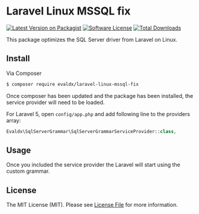 # Laravel Linux MSSQL fix

[![Latest Version on Packagist][ico-version]][link-packagist]
[![Software License][ico-license]](LICENSE)
[![Total Downloads][ico-downloads]][link-downloads]

This package optimizes the SQL Server driver from Laravel on Linux. 

## Install

Via Composer

``` bash
$ composer require evaldx/laravel-linux-mssql-fix
```

Once composer has been updated and the package has been installed, the service provider will need to be loaded.

For Laravel 5, open `config/app.php` and add following line to the providers array:
``` php
Evaldx\SqlServerGrammar\SqlServerGrammarServiceProvider::class,
```

## Usage

Once you included the service provider the Laravel will start using the custom grammar.


## License

The MIT License (MIT). Please see [License File](LICENSE) for more information.

[ico-version]: https://img.shields.io/badge/package-v1.0.0-blue.svg?style=flat-square
[ico-license]: https://img.shields.io/badge/license-MIT-brightgreen.svg?style=flat-square
[ico-downloads]: https://img.shields.io/github/downloads-pre/atom/atom/latest/total.svg?style=flat-square

[link-packagist]: https://github.com/evaldx/Laravel-Linux-MSSQL-fix
[link-downloads]: https://github.com/evaldx/Laravel-Linux-MSSQL-fix
[link-author]: https://github.com/evaldx
